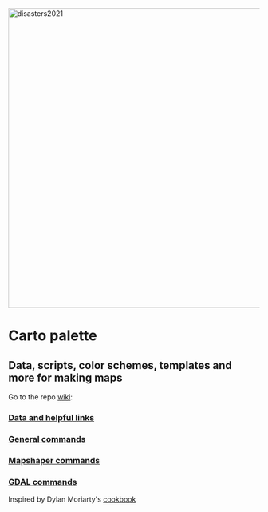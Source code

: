<img width="600" alt="disasters2021" src="https://user-images.githubusercontent.com/39925238/164266920-45449ce3-1fe3-468a-9245-6fad85506dbe.png">

# Carto palette
## Data, scripts, color schemes, templates and more for making maps

Go to the repo [wiki](https://github.com/zachlevitt/palette/wiki):

### [Data and helpful links](https://github.com/zachlevitt/palette/wiki/Data-and-helpful-links)

### [General commands](https://github.com/zachlevitt/palette/wiki/Maps-on-the-command-line)

### [Mapshaper commands](https://github.com/zachlevitt/palette/wiki/Mapshaper)

### [GDAL commands](https://github.com/zachlevitt/palette/wiki/GDAL-Reference)

Inspired by Dylan Moriarty's [cookbook](https://github.com/DylanMoriarty/cookbook)
